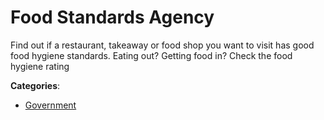 # Food Standards Agency


Find out if a restaurant, takeaway or food shop you want to visit has good food hygiene standards. Eating out? Getting food in? Check the food hygiene rating



**Categories**:
- [Government](https://github.com/apis-list/apis-list#government)




